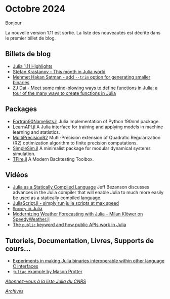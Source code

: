 # Octobre 2024 

Bonjour 

La nouvelle version 1.11 est sortie. La liste des nouveautés est décrite dans le premier billet de blog.

## Billets de blog

- [Julia 1.11 Highlights](https://julialang.org/blog/2024/10/julia-1.11-highlights/)
- [Stefan Krastanov - This month in Julia world](https://discourse.julialang.org/c/community/news/66)
- [Mehmet Hakan Satman - add `--trim` option for generating smaller binaries](https://jbytecode.github.io/juliac/)
- [ZJ Dai - Meet some mind-blowing ways to define functions in Julia: a tour of the many ways to create functions in Julia](https://medium.com/@evalparse/there-are-so-many-ways-to-define-a-function-sort-of-in-julia-7821e49373cd)

## Packages

- [Fortran90Namelists.jl](https://github.com/singularitti/Fortran90Namelists.jl) Julia implementation of Python f90nml package.
- [LearnAPI.jl](https://github.com/JuliaAI/LearnAPI.jl) A Julia interface for training and applying models in machine learning and statistics.
- [MultiPrecisionR2](https://github.com/JuliaSmoothOptimizers/MultiPrecisionR2) Mutli-Precision extension of Quadratic Regularization (R2) optimization algorithm to finite precision computations.
- [SimpleSim.jl](https://github.com/janneshb/SimpleSim.jl) A minimalist package for modular dynamical systems simulation.
- [TFire.jl](https://testfiresoftware.com) A Modern Backtesting Toolbox.

## Vidéos

- [Julia as a Statically Compiled Language](https://youtu.be/hUxnLunOU4w?si=IeR3BN4O9QNMa_Oq) Jeff Bezanson discusses advances in the Julia compiler that will enable Julia to much more easily be used as a statically compiled language.
- [JuliaScript.jl - simply run julia scripts at max speed ](https://youtu.be/2cwmefe10-o?si=qCQtgdNv3ymi3zD0)
- [`Memory` in Julia](https://youtu.be/L6BFQ1d8xNs?si=moAwpf280of3XdeF)
- [Modernizing Weather Forecasting with Julia – Milan Klöwer on SpeedyWeather.jl](https://youtu.be/Y-KWRqXML0o?si=OQaRyURAGnxhjXz7)
- [The `public` keyword and how public APIs work in Julia](https://youtu.be/2o8MhoN-3NE?si=s2R0tzzAfERRgivX)

## Tutoriels, Documentation, Livres, Supports de cours...

- [Experiments in making Julia binaries interoperable within other language C interfaces](https://github.com/TheCedarPrince/InteroperableJuliaBinaries)
- [`juliac` example by Mason Protter](https://github.com/MasonProtter/juliac-bench)

[*Abonnez-vous à la liste Julia du CNRS*](https://listes.services.cnrs.fr/wws/subscribe/julia)

[*Archives*](https://pnavaro.github.io/NouvellesJulia)

